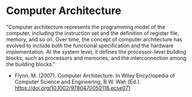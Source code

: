 # Computer Architecture

"Computer architecture represents the programming model of the computer, including the instruction set and the definition of register file, memory, and so on. Over time, the concept of computer architecture has evolved to include both the functional specification and the hardware implementation. At the system level, it defines the processor-level building blocks, such as processors and memories, and the interconnection among the building blocks."


- Flynn, M. (2007). Computer Architecture. In Wiley Encyclopedia of Computer Science and Engineering, B.W. Wah (Ed.). https://doi.org/10.1002/9780470050118.ecse071
